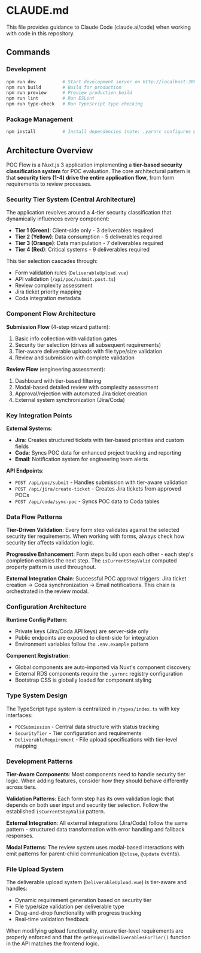 # CLAUDE.md

This file provides guidance to Claude Code (claude.ai/code) when working with code in this repository.

## Commands

### Development
```bash
npm run dev          # Start development server on http://localhost:3000
npm run build        # Build for production
npm run preview      # Preview production build
npm run lint         # Run ESLint
npm run type-check   # Run TypeScript type checking
```

### Package Management
```bash
npm install          # Install dependencies (note: .yarnrc configures @rds-vue-ui registry)
```

## Architecture Overview

POC Flow is a Nuxt.js 3 application implementing a **tier-based security classification system** for POC evaluation. The core architectural pattern is that **security tiers (1-4) drive the entire application flow**, from form requirements to review processes.

### Security Tier System (Central Architecture)

The application revolves around a 4-tier security classification that dynamically influences every component:

- **Tier 1 (Green)**: Client-side only - 3 deliverables required
- **Tier 2 (Yellow)**: Data consumption - 5 deliverables required  
- **Tier 3 (Orange)**: Data manipulation - 7 deliverables required
- **Tier 4 (Red)**: Critical systems - 9 deliverables required

This tier selection cascades through:
- Form validation rules (`DeliverableUpload.vue`)
- API validation (`/api/poc/submit.post.ts`)
- Review complexity assessment
- Jira ticket priority mapping
- Coda integration metadata

### Component Flow Architecture

**Submission Flow** (4-step wizard pattern):
1. Basic info collection with validation gates
2. Security tier selection (drives all subsequent requirements)
3. Tier-aware deliverable uploads with file type/size validation
4. Review and submission with complete validation

**Review Flow** (engineering assessment):
1. Dashboard with tier-based filtering
2. Modal-based detailed review with complexity assessment
3. Approval/rejection with automated Jira ticket creation
4. External system synchronization (Jira/Coda)

### Key Integration Points

**External Systems**:
- **Jira**: Creates structured tickets with tier-based priorities and custom fields
- **Coda**: Syncs POC data for enhanced project tracking and reporting
- **Email**: Notification system for engineering team alerts

**API Endpoints**:
- `POST /api/poc/submit` - Handles submission with tier-aware validation
- `POST /api/jira/create-ticket` - Creates Jira tickets from approved POCs
- `POST /api/coda/sync-poc` - Syncs POC data to Coda tables

### Data Flow Patterns

**Tier-Driven Validation**: Every form step validates against the selected security tier requirements. When working with forms, always check how security tier affects validation logic.

**Progressive Enhancement**: Form steps build upon each other - each step's completion enables the next step. The `isCurrentStepValid` computed property pattern is used throughout.

**External Integration Chain**: Successful POC approval triggers: Jira ticket creation → Coda synchronization → Email notifications. This chain is orchestrated in the review modal.

### Configuration Architecture

**Runtime Config Pattern**: 
- Private keys (Jira/Coda API keys) are server-side only
- Public endpoints are exposed to client-side for integration
- Environment variables follow the `.env.example` pattern

**Component Registration**: 
- Global components are auto-imported via Nuxt's component discovery
- External RDS components require the `.yarnrc` registry configuration
- Bootstrap CSS is globally loaded for component styling

### Type System Design

The TypeScript type system is centralized in `/types/index.ts` with key interfaces:
- `POCSubmission` - Central data structure with status tracking
- `SecurityTier` - Tier configuration and requirements
- `DeliverableRequirement` - File upload specifications with tier-level mapping

### Development Patterns

**Tier-Aware Components**: Most components need to handle security tier logic. When adding features, consider how they should behave differently across tiers.

**Validation Patterns**: Each form step has its own validation logic that depends on both user input and security tier selection. Follow the established `isCurrentStepValid` pattern.

**External Integration**: All external integrations (Jira/Coda) follow the same pattern - structured data transformation with error handling and fallback responses.

**Modal Patterns**: The review system uses modal-based interactions with emit patterns for parent-child communication (`@close`, `@update` events).

### File Upload System

The deliverable upload system (`DeliverableUpload.vue`) is tier-aware and handles:
- Dynamic requirement generation based on security tier
- File type/size validation per deliverable type
- Drag-and-drop functionality with progress tracking
- Real-time validation feedback

When modifying upload functionality, ensure tier-level requirements are properly enforced and that the `getRequiredDeliverablesForTier()` function in the API matches the frontend logic.